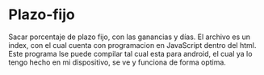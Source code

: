 # Plazo-fijo
Sacar porcentaje de plazo fijo, con las ganancias y días.
El archivo es un index,  con el cual cuenta con programacion  en JavaScript dentro del html. Este programa lse puede  compilar tal cual esta para android, el cual ya lo tengo hecho en mi dispositivo, se ve y funciona de forma optima.

